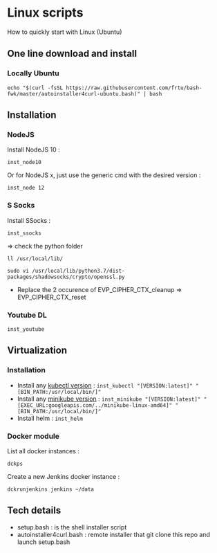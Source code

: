 # Linux scripts

How to quickly start with Linux (Ubuntu)

## One line download and install
### Locally Ubuntu
	echo "$(curl -fsSL https://raw.githubusercontent.com/frtu/bash-fwk/master/autoinstaller4curl-ubuntu.bash)" | bash


## Installation

### NodeJS

Install NodeJS 10 :
```
inst_node10
```

Or for NodeJS x, just use the generic cmd with the desired version :
```
inst_node 12
```

### S Socks

Install SSocks :
```
inst_ssocks
```

=> check the python folder
```
ll /usr/local/lib/
```

```
sudo vi /usr/local/lib/python3.7/dist-packages/shadowsocks/crypto/openssl.py
```
- Replace the 2 occurence of EVP\_CIPHER\_CTX\_cleanup => EVP\_CIPHER\_CTX\_reset

### Youtube DL

```
inst_youtube
```

## Virtualization

### Installation

* Install any [kubectl version](https://github.com/kubernetes/kubernetes/releases) : ```inst_kubectl "[VERSION:latest]" "[BIN_PATH:/usr/local/bin/]"```
* Install any [minikube version](https://github.com/kubernetes/minikube/releases) : ```inst_minikube "[VERSION:latest]" "[EXEC_URL:googleapis.com/../minikube-linux-amd64]" "[BIN_PATH:/usr/local/bin/]"```
* Install helm : ```inst_helm```

### Docker module

List all docker instances :
```
dckps
```

Create a new Jenkins docker instance :

```
dckrunjenkins jenkins ~/data
```

## Tech details
- setup.bash : is the shell installer script
- autoinstaller4curl.bash : remote installer that git clone this repo and launch setup.bash
